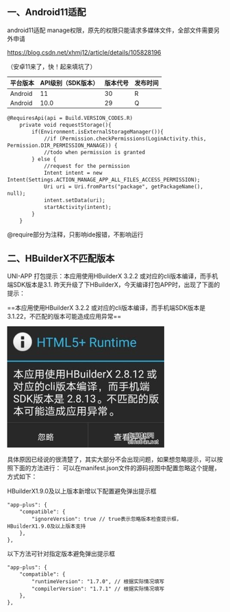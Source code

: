 
## 一、Android11适配
android11适配 manage权限，原先的权限只能请求多媒体文件，全部文件需要另外申请


https://blog.csdn.net/xhmj12/article/details/105828196

（安卓11来了，快！起来填坑了）


平台版本 | API级别（SDK版本） | 版本代号 | 发布时间
--|--|--|--
Android | 11 | 30 | R | 2020.9
Android | 10.0 | 29 | Q | 2019.8

```
@RequiresApi(api = Build.VERSION_CODES.R)
    private void requestStorage(){
        if(Environment.isExternalStorageManager()){
            //if (Permission.checkPermissions(LoginActivity.this, Permission.DIR_PERMISSION_MANAGE)) {
            //todo when permission is granted
        } else {
            //request for the permission
            Intent intent = new Intent(Settings.ACTION_MANAGE_APP_ALL_FILES_ACCESS_PERMISSION);
            Uri uri = Uri.fromParts("package", getPackageName(), null);
            intent.setData(uri);
            startActivity(intent);
        }
    }
```
@require部分为注释，只影响ide报错，不影响运行

## 二、HBuilderX不匹配版本
UNI-APP 打包提示：本应用使用HBuilderX 3.2.2 或对应的cli版本编译，而手机端SDK版本是3.1.
昨天升级了下HBuilderX，今天编译打包APP时，出现了下面的提示：

==本应用使用HBuilderX 3.2.2 或对应的cli版本编译，而手机端SDK版本是3.1.22，不匹配的版本可能造成应用异常==

 ![image](images/210R4134QLI.jpeg)


具体原因已经说的很清楚了，其实大部分不会出现问题，如果想忽略提示，可以按照下面的方法进行：
可以在manifest.json文件的源码视图中配置忽略这个提醒，方式如下：

HBuilderX1.9.0及以上版本新增以下配置避免弹出提示框
```
"app-plus": {
    "compatible": {
        "ignoreVersion": true // true表示忽略版本检查提示框，HBuilderX1.9.0及以上版本支持
    },
}, 
```
以下方法可针对指定版本避免弹出提示框
```
"app-plus": {  
    "compatible": {  
        "runtimeVersion": "1.7.0", // 根据实际情况填写
        "compilerVersion": "1.7.1" // 根据实际情况填写
    },  
},
```
